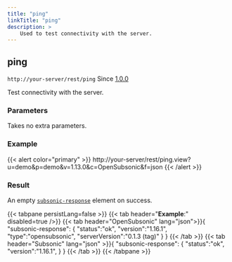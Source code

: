 ```yaml
---
title: "ping"
linkTitle: "ping"
description: >
    Used to test connectivity with the server. 
---
```


## ping

`http://your-server/rest/ping` Since [1.0.0](../../subsonic-versions)

Test connectivity with the server.

### Parameters

Takes no extra parameters.

### Example

{{< alert color="primary" >}} http://your-server/rest/ping.view?u=demo&p=demo&v=1.13.0&c=OpenSubsonic&f=json {{< /alert >}}

### Result

An empty [`subsonic-response`](../../responses/subsonic-response) element on success.

{{< tabpane persistLang=false >}}
{{< tab header="**Example**:" disabled=true />}}
{{< tab header="OpenSubsonic" lang="json">}}{
  "subsonic-response": {
    "status":"ok",
    "version":"1.16.1",
    "type":"opensubsonic",
    "serverVersion":"0.1.3 (tag)"
  }
}
{{< /tab >}}
{{< tab header="Subsonic" lang="json" >}}{
  "subsonic-response": {
    "status":"ok",
    "version":"1.16.1",
  }
}
{{< /tab >}}
{{< /tabpane >}}
